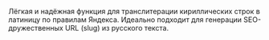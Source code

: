 Лёгкая и надёжная функция для транслитерации кириллических строк в латиницу по правилам Яндекса. Идеально подходит для генерации SEO-дружественных URL (slug) из русского текста.
